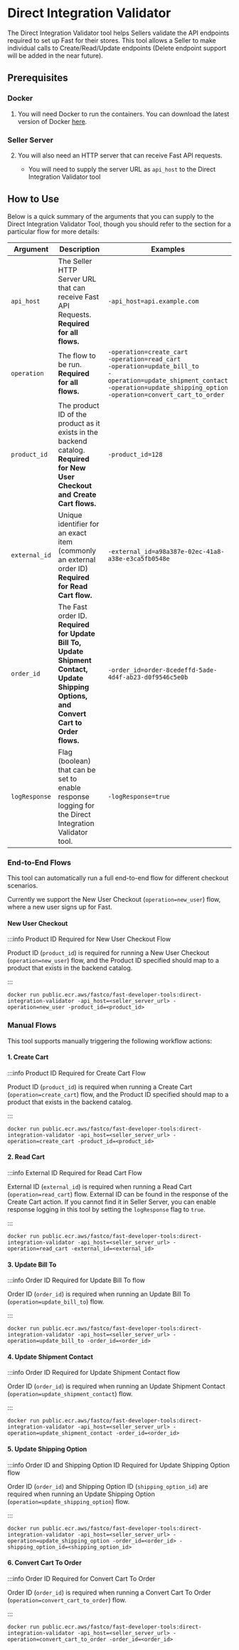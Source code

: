 <style>
table th:first-of-type {
    width: 20%;
}
table th:nth-of-type(2) {
    width: 35%;
}
table th:nth-of-type(3) {
    width: 45%;
}
</style>

# Direct Integration Validator

The Direct Integration Validator tool helps Sellers validate the API endpoints required to set up Fast for their stores. This tool allows a Seller to make individual calls to Create/Read/Update endpoints (Delete endpoint support will be added in the near future).

## Prerequisites

### Docker

1. You will need Docker to run the containers. You can download the latest version of Docker [here](https://www.docker.com/products/docker-desktop).

### Seller Server

2. You will also need an HTTP server that can receive Fast API requests.

   - You will need to supply the server URL as `api_host` to the Direct Integration Validator tool

## How to Use

Below is a quick summary of the arguments that you can supply to the Direct Integration Validator Tool, though you should refer to the section for a particular flow for more details:

| Argument      | Description                                                                                                                               | Examples                                                                                                                                                                                                    |
| ------------- | ----------------------------------------------------------------------------------------------------------------------------------------- | ----------------------------------------------------------------------------------------------------------------------------------------------------------------------------------------------------------- |
| `api_host`    | The Seller HTTP Server URL that can receive Fast API Requests.<br>**Required for all flows.**                                             | `-api_host=api.example.com`                                                                                                                                                                                 |
| `operation`   | The flow to be run.<br>**Required for all flows.**                                                                                        | `-operation=create_cart`<br> `-operation=read_cart`<br> `-operation=update_bill_to`<br> `-operation=update_shipment_contact`<br> `-operation=update_shipping_option`<br> `-operation=convert_cart_to_order` |
| `product_id`  | The product ID of the product as it exists in the backend catalog.<br>**Required for New User Checkout and Create Cart flows.**           | `-product_id=128`                                                                                                                                                                                           |
| `external_id` | Unique identifier for an exact item (commonly an external order ID)<br>**Required for Read Cart flow.**                                   | `-external_id=a98a387e-02ec-41a8-a38e-e3ca5fb0548e`                                                                                                                                                         |
| `order_id`    | The Fast order ID.<br>**Required for Update Bill To, Update Shipment Contact, Update Shipping Options, and Convert Cart to Order flows.** | `-order_id=order-8cedeffd-5ade-4d4f-ab23-d0f9546c5e0b`                                                                                                                                                      |
| `logResponse` | Flag (boolean) that can be set to enable response logging for the Direct Integration Validator tool.                                      | `-logResponse=true`                                                                                                                                                                                         |

### End-to-End Flows

This tool can automatically run a full end-to-end flow for different checkout scenarios.

Currently we support the New User Checkout (`operation=new_user`) flow, where a new user signs up for Fast.

#### New User Checkout

:::info Product ID Required for New User Checkout Flow

Product ID (`product_id`) is required for running a New User Checkout (`operation=new_user`) flow, and the Product ID specified should map to a product that exists in the backend catalog.

:::

```shell
docker run public.ecr.aws/fastco/fast-developer-tools:direct-integration-validator -api_host=<seller_server_url> -operation=new_user -product_id=<product_id>
```

### Manual Flows

This tool supports manually triggering the following workflow actions:

#### 1. Create Cart

:::info Product ID Required for Create Cart Flow

Product ID (`product_id`) is required when running a Create Cart (`operation=create_cart`) flow, and the Product ID specified should map to a product that exists in the backend catalog.

:::

```shell
docker run public.ecr.aws/fastco/fast-developer-tools:direct-integration-validator -api_host=<seller_server_url> -operation=create_cart -product_id=<product_id>
```

#### 2. Read Cart

:::info External ID Required for Read Cart Flow

External ID (`external_id`) is required when running a Read Cart (`operation=read_cart`) flow. External ID can be found in the response of the Create Cart action. If you cannot find it in Seller Server, you can enable response logging in this tool by setting the `logResponse` flag to `true`.

:::

```shell
docker run public.ecr.aws/fastco/fast-developer-tools:direct-integration-validator -api_host=<seller_server_url> -operation=read_cart -external_id=<external_id>
```

#### 3. Update Bill To

:::info Order ID Required for Update Bill To flow

Order ID (`order_id`) is required when running an Update Bill To (`operation=update_bill_to`) flow.

:::

```shell
docker run public.ecr.aws/fastco/fast-developer-tools:direct-integration-validator -api_host=<seller_server_url> -operation=update_bill_to -order_id=<order_id>
```

#### 4. Update Shipment Contact

:::info Order ID Required for Update Shipment Contact flow

Order ID (`order_id`) is required when running an Update Shipment Contact (`operation=update_shipment_contact`) flow.

:::

```shell
docker run public.ecr.aws/fastco/fast-developer-tools:direct-integration-validator -api_host=<seller_server_url> -operation=update_shipment_contact -order_id=<order_id>
```

#### 5. Update Shipping Option

:::info Order ID and Shipping Option ID Required for Update Shipping Option flow

Order ID (`order_id`) and Shipping Option ID (`shipping_option_id`) are required when running an Update Shipping Option (`operation=update_shipping_option`) flow.

:::

```shell
docker run public.ecr.aws/fastco/fast-developer-tools:direct-integration-validator -api_host=<seller_server_url> -operation=update_shipping_option -order_id=<order_id> -shipping_option_id=<shipping_option_id>
```

#### 6. Convert Cart To Order

:::info Order ID Required for Convert Cart To Order

Order ID (`order_id`) is required when running a Convert Cart To Order (`operation=convert_cart_to_order`) flow.

:::

```shell
docker run public.ecr.aws/fastco/fast-developer-tools:direct-integration-validator -api_host=<seller_server_url> -operation=convert_cart_to_order -order_id=<order_id>
```
